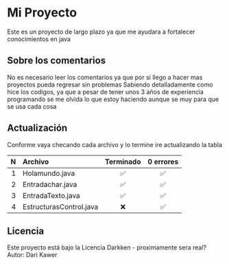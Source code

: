 # Mi Proyecto

Este es un proyecto de largo plazo ya que me ayudara a fortalecer conocimientos en java

## Sobre los comentarios

No es necesario leer los comentarios ya que por si llego a hacer mas proyectos pueda regresar sin problemas
Sabiendo detalladamente como hice los codigos, ya que a pesar de tener unos 3 años de experiencia programando
se me olvida lo que estoy haciendo aunque se muy para que se usa cada cosa

## Actualización

Conforme vaya checando cada archivo y lo termine ire actualizando la tabla

| N | Archivo                  | Terminado | 0 errores |
|--:|:-------------------------|:---------:|:---------:|
| 1 | Holamundo.java           | ✅       | ✅        |
| 2 | Entradachar.java         | ✅       | ✅        |
| 3 | EntradaTexto.java        | ✅       | ✅        |
| 4 | EstructurasControl.java  | ❌       | ✅        |


## Licencia

Este proyecto está bajo la Licencia Darkken - proximamente sera real?
Autor: Dari Kawer
